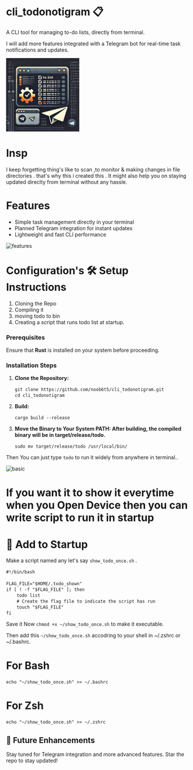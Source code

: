 # cli_todonotigram 📋
A CLI tool for managing to-do lists, directly from terminal.

I will add more features integrated with a Telegram bot for real-time task notifications and updates.

<img src="https://github.com/noob6t5/cli_todonotigram/blob/main/icon/icon.png" width="200" height="200" />

# Insp
I keep forgetting thing's like to scan ,to monitor & making changes in file directories . that's why this i created this . It might also help you on staying updated  direclty from terminal without any hassle.


#  Features

- Simple task management directly in your terminal
- Planned Telegram integration for instant updates
- Lightweight and fast CLI performance

![features](https://github.com/user-attachments/assets/bc1c612c-73b1-4b81-a3fd-46e622bfa817)


# Configuration's  🛠️ Setup Instructions

1. Cloning the Repo 
2. Compiling it
3. moving todo to bin
4. Creating a script that runs todo list at startup.

### Prerequisites
Ensure that **Rust** is installed on your system before proceeding.

### Installation Steps

1. **Clone the Repository:**
   ```
   git clone https://github.com/noob6t5/cli_todonotigram.git
   cd cli_todonotigram
   ```
2.  **Build:**
    ```
    cargo build --release
    ```

3. **Move the Binary to Your System PATH: After building, the compiled binary will be in target/release/todo.**
    ```
    sudo mv target/release/todo /usr/local/bin/
    ```
 

Then You can just type `todo`  to run it widely from anywhere in terminal..

![basic](https://github.com/user-attachments/assets/908ab75b-7c91-4eb8-9357-6813ef208632)



# If you want it to show it  everytime when you Open Device then you can write script to run it in startup

# 🚀 Add to Startup

Make a script named any let's say `show_todo_once.sh` .

```
#!/bin/bash

FLAG_FILE="$HOME/.todo_shown"
if [ ! -f "$FLAG_FILE" ]; then
    todo list
    # Create the flag file to indicate the script has run
    touch "$FLAG_FILE"
fi
```
Save it Now `chmod +x ~/show_todo_once.sh` to make it executable.

Then add this `~/show_todo_once.sh`   accodring to your shell in ~/.zshrc or ~/.bashrc.

# For Bash
`echo "~/show_todo_once.sh" >> ~/.bashrc`

# For Zsh
`echo "~/show_todo_once.sh" >> ~/.zshrc`

## 🎉 Future Enhancements
  Stay tuned for Telegram integration and more advanced features. Star the repo to stay updated!



